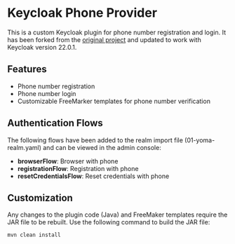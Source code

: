 # Keycloak Phone Provider

This is a custom Keycloak plugin for phone number registration and login. It has been forked from the [original project](https://github.com/cooperlyt/keycloak-phone-provider/tree/keycloak22.x.x) and updated to work with Keycloak version 22.0.1.

## Features

- Phone number registration
- Phone number login
- Customizable FreeMarker templates for phone number verification

## Authentication Flows

The following flows have been added to the realm import file (01-yoma-realm.yaml) and can be viewed in the admin console:

- **browserFlow**: Browser with phone
- **registrationFlow**: Registration with phone
- **resetCredentialsFlow**: Reset credentials with phone

## Customization

Any changes to the plugin code (Java) and FreeMaker templates require the JAR file to be rebuilt. Use the following command to build the JAR file:

```sh
mvn clean install
```
